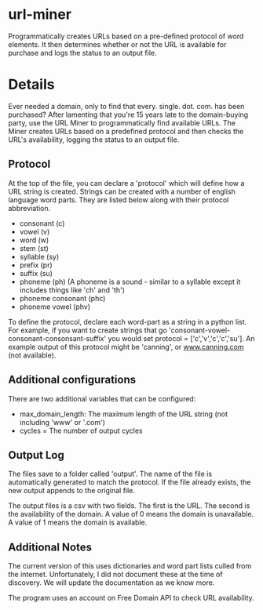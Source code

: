 # url-miner
Programmatically creates URLs based on a pre-defined protocol of word elements. It then determines whether or not the URL is available for purchase and logs the status to an output file. 

# Details
Ever needed a domain, only to find that every. single. dot. com. has been purchased? After lamenting that you're 15 years late to the domain-buying party, use the URL Miner to programmatically find available URLs. The Miner creates URLs based on a predefined protocol and then checks the URL's availability, logging the status to an output file.

## Protocol
At the top of the file, you can declare a 'protocol' which will define how a URL string is created. Strings can be created with a number of english language word parts. They are listed below along with their protocol abbreviation. 
 * consonant (c) 
 * vowel (v)
 * word (w)
 * stem (st)
 * syllable (sy) 
 * prefix (pr) 
 * suffix (su)
 * phoneme (ph) (A phoneme is a sound - similar to a syllable except it includes things like 'ch' and 'th')
 * phoneme consonant (phc) 
 * phoneme vowel (phv)

To define the protocol, declare each word-part as a string in a python list. For example, if you want to create strings that go 'consonant-vowel-consonant-consonsant-suffix' you would set protocol = ['c','v','c','c','su']. An example output of this protocol might be 'canning', or www.canning.com (not available). 

## Additional configurations
There are two additional variables that can be configured:
* max_domain_length:  The maximum length of the URL string (not including 'www' or '.com') 
* cycles = The number of output cycles

## Output Log
The files save to a folder called 'output'. The name of the file is automatically generated to match the protocol. If the file already exists, the new output appends to the original file. 

The output files is a csv with two fields. The first is the URL. The second is the availability of the domain. A value of 0 means the domain is unavailable. A value of 1 means the domain is available. 

## Additional Notes
The current version of this uses dictionaries and word part lists culled from the internet. Unfortunately, I did not document these at the time of discovery. We will update the documentation as we know more.  

The program uses an account on Free Domain API to check URL availability. 
